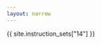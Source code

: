 ```yaml
---
layout: narrow
---
```


<div class="instruction-set" markdown="0">
  {{ site.instruction_sets["14"] }}
</div>
